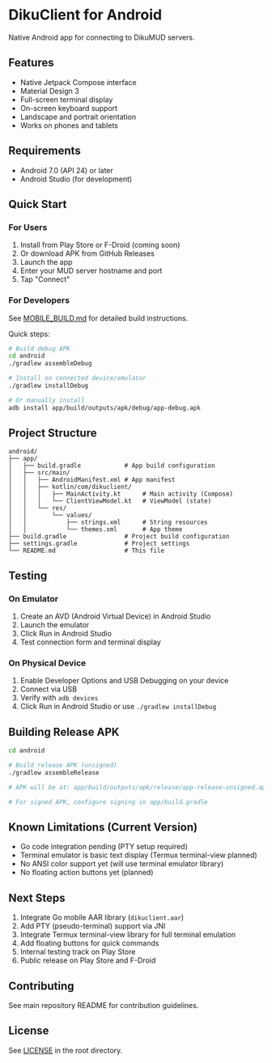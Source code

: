 # DikuClient for Android

Native Android app for connecting to DikuMUD servers.

## Features

- Native Jetpack Compose interface
- Material Design 3
- Full-screen terminal display
- On-screen keyboard support
- Landscape and portrait orientation
- Works on phones and tablets

## Requirements

- Android 7.0 (API 24) or later
- Android Studio (for development)

## Quick Start

### For Users

1. Install from Play Store or F-Droid (coming soon)
2. Or download APK from GitHub Releases
3. Launch the app
4. Enter your MUD server hostname and port
5. Tap "Connect"

### For Developers

See [MOBILE_BUILD.md](../MOBILE_BUILD.md) for detailed build instructions.

Quick steps:
```bash
# Build debug APK
cd android
./gradlew assembleDebug

# Install on connected device/emulator
./gradlew installDebug

# Or manually install
adb install app/build/outputs/apk/debug/app-debug.apk
```

## Project Structure

```
android/
├── app/
│   ├── build.gradle            # App build configuration
│   ├── src/main/
│   │   ├── AndroidManifest.xml # App manifest
│   │   ├── kotlin/com/dikuclient/
│   │   │   ├── MainActivity.kt      # Main activity (Compose)
│   │   │   └── ClientViewModel.kt   # ViewModel (state)
│   │   └── res/
│   │       └── values/
│   │           ├── strings.xml      # String resources
│   │           └── themes.xml       # App theme
├── build.gradle                # Project build configuration
├── settings.gradle             # Project settings
└── README.md                   # This file
```

## Testing

### On Emulator

1. Create an AVD (Android Virtual Device) in Android Studio
2. Launch the emulator
3. Click Run in Android Studio
4. Test connection form and terminal display

### On Physical Device

1. Enable Developer Options and USB Debugging on your device
2. Connect via USB
3. Verify with `adb devices`
4. Click Run in Android Studio or use `./gradlew installDebug`

## Building Release APK

```bash
cd android

# Build release APK (unsigned)
./gradlew assembleRelease

# APK will be at: app/build/outputs/apk/release/app-release-unsigned.apk

# For signed APK, configure signing in app/build.gradle
```

## Known Limitations (Current Version)

- Go code integration pending (PTY setup required)
- Terminal emulator is basic text display (Termux terminal-view planned)
- No ANSI color support yet (will use terminal emulator library)
- No floating action buttons yet (planned)

## Next Steps

1. Integrate Go mobile AAR library (`dikuclient.aar`)
2. Add PTY (pseudo-terminal) support via JNI
3. Integrate Termux terminal-view library for full terminal emulation
4. Add floating buttons for quick commands
5. Internal testing track on Play Store
6. Public release on Play Store and F-Droid

## Contributing

See main repository README for contribution guidelines.

## License

See [LICENSE](../LICENSE) in the root directory.
